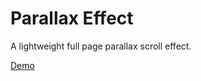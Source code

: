 # Parallax Effect
A lightweight full page parallax scroll effect.

<a href="https://leventeren.github.io/Parallax-Effect/">Demo</a>
